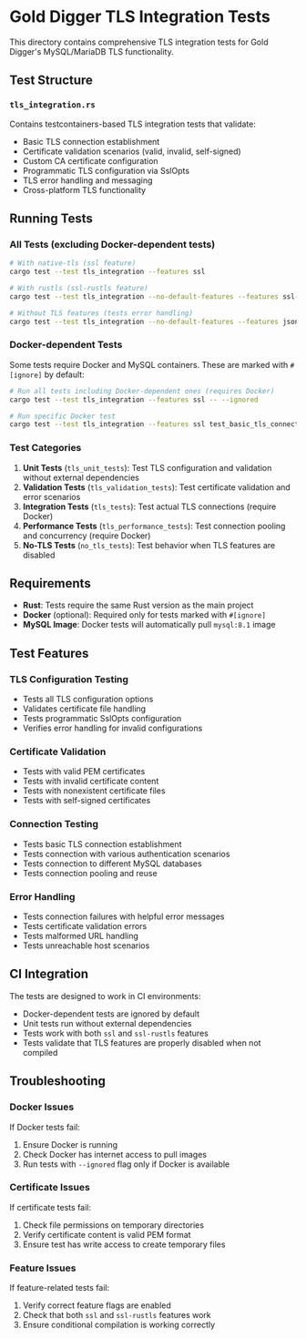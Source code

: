 # Gold Digger TLS Integration Tests

This directory contains comprehensive TLS integration tests for Gold Digger's MySQL/MariaDB TLS functionality.

## Test Structure

### `tls_integration.rs`

Contains testcontainers-based TLS integration tests that validate:

- Basic TLS connection establishment
- Certificate validation scenarios (valid, invalid, self-signed)
- Custom CA certificate configuration
- Programmatic TLS configuration via SslOpts
- TLS error handling and messaging
- Cross-platform TLS functionality

## Running Tests

### All Tests (excluding Docker-dependent tests)

```bash
# With native-tls (ssl feature)
cargo test --test tls_integration --features ssl

# With rustls (ssl-rustls feature)
cargo test --test tls_integration --no-default-features --features ssl-rustls

# Without TLS features (tests error handling)
cargo test --test tls_integration --no-default-features --features json,csv
```

### Docker-dependent Tests

Some tests require Docker and MySQL containers. These are marked with `#[ignore]` by default:

```bash
# Run all tests including Docker-dependent ones (requires Docker)
cargo test --test tls_integration --features ssl -- --ignored

# Run specific Docker test
cargo test --test tls_integration --features ssl test_basic_tls_connection_establishment -- --ignored
```

### Test Categories

1. **Unit Tests** (`tls_unit_tests`): Test TLS configuration and validation without external dependencies
2. **Validation Tests** (`tls_validation_tests`): Test certificate validation and error scenarios
3. **Integration Tests** (`tls_tests`): Test actual TLS connections (require Docker)
4. **Performance Tests** (`tls_performance_tests`): Test connection pooling and concurrency (require Docker)
5. **No-TLS Tests** (`no_tls_tests`): Test behavior when TLS features are disabled

## Requirements

- **Rust**: Tests require the same Rust version as the main project
- **Docker** (optional): Required only for tests marked with `#[ignore]`
- **MySQL Image**: Docker tests will automatically pull `mysql:8.1` image

## Test Features

### TLS Configuration Testing

- Tests all TLS configuration options
- Validates certificate file handling
- Tests programmatic SslOpts configuration
- Verifies error handling for invalid configurations

### Certificate Validation

- Tests with valid PEM certificates
- Tests with invalid certificate content
- Tests with nonexistent certificate files
- Tests with self-signed certificates

### Connection Testing

- Tests basic TLS connection establishment
- Tests connection with various authentication scenarios
- Tests connection to different MySQL databases
- Tests connection pooling and reuse

### Error Handling

- Tests connection failures with helpful error messages
- Tests certificate validation errors
- Tests malformed URL handling
- Tests unreachable host scenarios

## CI Integration

The tests are designed to work in CI environments:

- Docker-dependent tests are ignored by default
- Unit tests run without external dependencies
- Tests work with both `ssl` and `ssl-rustls` features
- Tests validate that TLS features are properly disabled when not compiled

## Troubleshooting

### Docker Issues

If Docker tests fail:

1. Ensure Docker is running
2. Check Docker has internet access to pull images
3. Run tests with `--ignored` flag only if Docker is available

### Certificate Issues

If certificate tests fail:

1. Check file permissions on temporary directories
2. Verify certificate content is valid PEM format
3. Ensure test has write access to create temporary files

### Feature Issues

If feature-related tests fail:

1. Verify correct feature flags are enabled
2. Check that both `ssl` and `ssl-rustls` features work
3. Ensure conditional compilation is working correctly

